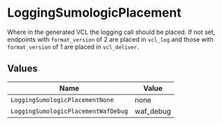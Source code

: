 # LoggingSumologicPlacement

Where in the generated VCL the logging call should be placed. If not set, endpoints with `format_version` of 2 are placed in `vcl_log` and those with `format_version` of 1 are placed in `vcl_deliver`.



## Values

| Name                                | Value                               |
| ----------------------------------- | ----------------------------------- |
| `LoggingSumologicPlacementNone`     | none                                |
| `LoggingSumologicPlacementWafDebug` | waf_debug                           |